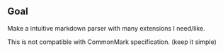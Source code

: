 ## Goal

Make a intuitive markdown parser with many extensions I need/like.

This is not compatible with CommonMark specification. (keep it simple)
